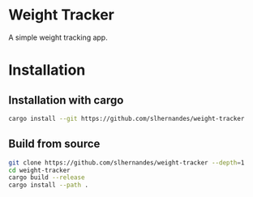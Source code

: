 # Weight Tracker
A simple weight tracking app.

# Installation
## Installation with cargo

```bash
cargo install --git https://github.com/slhernandes/weight-tracker
```

## Build from source

```bash
git clone https://github.com/slhernandes/weight-tracker --depth=1
cd weight-tracker
cargo build --release
cargo install --path .
```
